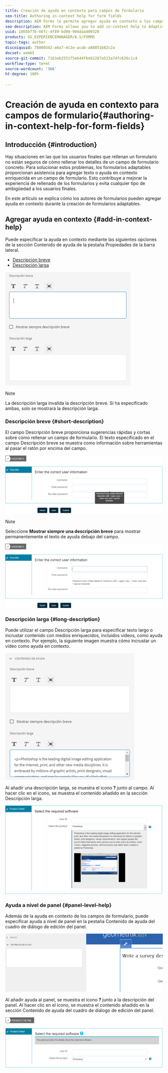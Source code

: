```yaml
---
title: Creación de ayuda en contexto para campos de formulario
seo-title: Authoring in-context help for form fields
description: AEM Forms le permite agregar ayuda en contexto a los campos y paneles de los formularios adaptables, como texto o medios enriquecidos, incluidos vídeos.
seo-description: AEM Forms allows you to add in-context help to Adaptive Form fields and panels, as text or rich media, including videos.
uuid: 1865bf7b-66fc-4f89-bd98-904daa409320
products: SG_EXPERIENCEMANAGER/6.5/FORMS
topic-tags: author
discoiquuid: 78000342-a6a7-4c2e-acab-a88851b82c2a
docset: aem65
source-git-commit: 7163eb2551f5e644f6d42287a523a7dfc626c1c4
workflow-type: tm+mt
source-wordcount: '366'
ht-degree: 100%

---
```



# Creación de ayuda en contexto para campos de formulario{#authoring-in-context-help-for-form-fields}

## Introducción {#introduction}

Hay situaciones en las que los usuarios finales que rellenan un formulario no están seguros de cómo rellenar los detalles de un campo de formulario concreto. Para solucionar estos problemas, los formularios adaptables proporcionan asistencia para agregar texto o ayuda en contexto enriquecida en un campo de formulario. Esto contribuye a mejorar la experiencia de rellenado de los formularios y evita cualquier tipo de ambigüedad a los usuarios finales.

En este artículo se explica cómo los autores de formularios pueden agregar ayuda en contexto durante la creación de formularios adaptables.

## Agregar ayuda en contexto {#add-in-context-help}

Puede especificar la ayuda en contexto mediante las siguientes opciones de la sección Contenido de ayuda de la pestaña Propiedades de la barra lateral.

* [Descripción breve](authoring-in-field-help.md#p-short-description-p)
* [Descripción larga](authoring-in-field-help.md#p-long-description-p)

![Ayuda en contexto para campos de formulario](assets/descriptions.png)

>[!NOTE]
>
>La descripción larga invalida la descripción breve. Si ha especificado ambas, solo se mostrará la descripción larga.

### Descripción breve {#short-description}

El campo Descripción breve proporciona sugerencias rápidas y cortas sobre cómo rellenar un campo de formulario. El texto especificado en el campo Descripción breve se muestra como información sobre herramientas al pasar el ratón por encima del campo.

![Descripción breve para agregar ayuda en contexto para los campos de formulario](assets/tooltip.png)

>[!NOTE]
>
>Seleccione **Mostrar siempre una descripción breve** para mostrar permanentemente el texto de ayuda debajo del campo.

![Ayuda breve permanente en contexto debajo del campo](assets/short1.png)

### Descripción larga {#long-description}

Puede utilizar el campo Descripción larga para especificar texto largo o incrustar contenido con medios enriquecidos, incluidos vídeos, como ayuda en contexto. Por ejemplo, la siguiente imagen muestra cómo incrustar un vídeo como ayuda en contexto.

![Adición de medios enriquecidos como ayuda en contexto para campos de formulario](assets/long-descriptions.png)

Al añadir una descripción larga, se muestra el icono **?** junto al campo. Al hacer clic en el icono, se muestra el contenido añadido en la sección Descripción larga.

![Ejemplo de ayuda en contexto con medios enriquecidos](assets/photoshop.png)

### Ayuda a nivel de panel {#panel-level-help}

Además de la ayuda en contexto de los campos de formulario, puede especificar ayuda a nivel de panel en la pestaña Contenido de ayuda del cuadro de diálogo de edición del panel.

![Adición de ayuda en contexto para el panel de un formulario](assets/panel-level-help.png)

Al añadir ayuda al panel, se muestra el icono **?** junto a la descripción del panel. Al hacer clic en el icono, se muestra el contenido añadido en la sección Contenido de ayuda del cuadro de diálogo de edición del panel.

![Ejemplo de ayuda en contexto a nivel del panel de formulario](assets/photoshop-1.png)

